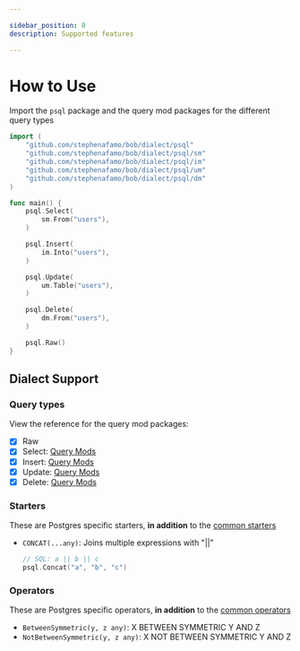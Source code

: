 ```yaml
---

sidebar_position: 0
description: Supported features

---
```


# How to Use

Import the `psql` package and the query mod packages for the different query types

```go
import (
    "github.com/stephenafamo/bob/dialect/psql"
    "github.com/stephenafamo/bob/dialect/psql/sm"
    "github.com/stephenafamo/bob/dialect/psql/im"
    "github.com/stephenafamo/bob/dialect/psql/um"
    "github.com/stephenafamo/bob/dialect/psql/dm"
)

func main() {
    psql.Select(
        sm.From("users"),
    )

    psql.Insert(
        im.Into("users"),
    )

    psql.Update(
        um.Table("users"),
    )

    psql.Delete(
        dm.From("users"),
    )

    psql.Raw()
}
```

## Dialect Support

### Query types

View the reference for the query mod packages:

* [X] Raw
* [X] Select: [Query Mods](https://pkg.go.dev/github.com/stephenafamo/bob/dialect/psql/sm)
* [X] Insert: [Query Mods](https://pkg.go.dev/github.com/stephenafamo/bob/dialect/psql/im)
* [X] Update: [Query Mods](https://pkg.go.dev/github.com/stephenafamo/bob/dialect/psql/um)
* [X] Delete: [Query Mods](https://pkg.go.dev/github.com/stephenafamo/bob/dialect/psql/dm)

### Starters

These are Postgres specific starters, **in addition** to the [common starters](../starters)

* `CONCAT(...any)`: Joins multiple expressions with "||"

    ```go
    // SQL: a || b || c
    psql.Concat("a", "b", "c")
    ```

### Operators

These are Postgres specific operators, **in addition** to the [common operators](../operators)

* `BetweenSymmetric(y, z any)`: X BETWEEN SYMMETRIC Y AND Z
* `NotBetweenSymmetric(y, z any)`: X NOT BETWEEN SYMMETRIC Y AND Z
